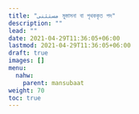 ```yaml
---
title: "مستثنى মুস্তাসনা বা পৃথককৃত পদ"
description: ""
lead: ""
date: 2021-04-29T11:36:05+06:00
lastmod: 2021-04-29T11:36:05+06:00
draft: true
images: []
menu: 
  nahw:
    parent: mansubaat
weight: 70
toc: true
---
```



